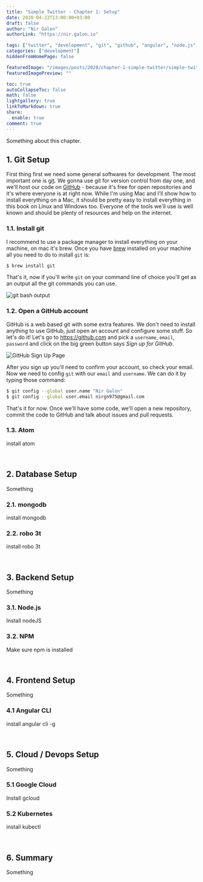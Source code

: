 ```yaml
---
title: "Simple Twitter - Chapter 1: Setup"
date: 2020-04-22T13:00:00+03:00
draft: false
author: "Nir Galon"
authorLink: "https://nir.galon.io"

tags: ["twitter", "development", "git", "github", "angular", "node.js", "monogodb", "robo 3t", "gcloud", "kubectl"]
categories: ["development"]
hiddenFromHomePage: false

featuredImage: "/images/posts/2020/chapter-1-simple-twitter/simple-twitter-cover.jpg"
featuredImagePreview: ""

toc: true
autoCollapseToc: false
math: false
lightgallery: true
linkToMarkdown: true
share:
  enable: true
comment: true
---
```


Something about this chapter.


## 1. Git Setup

First thing first we need some general softwares for development. The most important one is [git](https://git-scm.com/). We gonna use git for version control from day one, and we'll host our code on [GitHub](https://github.com/) - because it's free for open repositories and it's where everyone is at right now.
While I'm using Mac and I'll show how to install everything on a Mac, it should be pretty easy to install everything in this book on Linux and Windows too. Everyone of the tools we'll use is well known and should be plenty of resources and help on the internet.

### 1.1. Install git

I recommend to use a package manager to install everything on your machine, on mac it's brew. Once you have [brew](https://brew.sh/) installed on your machine all you need to do to install `git` is:

```bash
$ brew install git
```

That's it, now if you'll write `git` on your command line of choice you'll get as an output all the git commands you can use.

![git bash output](/images/posts/2020/chapter-1-simple-twitter/macbook_git_installed.jpg "git bash output")

### 1.2. Open a GitHub account

GitHub is a web based git with some extra features. We don't need to install anything to use GitHub, just open an account and configure some stuff. So let's do it! Let's go to https://github.com and pick a `username`, `email`, `password` and click on the big green button says *Sign up for GitHub*.

![GitHub Sign Up Page](/images/posts/2020/chapter-1-simple-twitter/github_sign_up_page.png "GitHub Sign Up Page")

After you sign up you'll need to confirm your account, so check your email. Now we need to config `git` with our `email` and `username`. We can do it by typing those command:

```bash
$ git config --global user.name "Nir Galon"
$ git config --global user.email nirgn975@gmail.com
```

That's it for now. Once we'll have some code, we'll open a new repository, commit the code to GitHub and talk about issues and pull requests.

### 1.3. Atom

install atom

&nbsp;

## 2. Database Setup

Something

### 2.1. mongodb

install mongodb

### 2.2. robo 3t

install robo 3t

&nbsp;

## 3. Backend Setup

Something

### 3.1. Node.js

Install nodeJS

### 3.2. NPM

Make sure npm is installed

&nbsp;

## 4. Frontend Setup

Something

### 4.1 Angular CLI

install angular cli -g

&nbsp;

## 5. Cloud / Devops Setup

Something

### 5.1 Google Cloud

Install gcloud

### 5.2 Kubernetes

install kubectl

&nbsp;

## 6. Summary

Something
